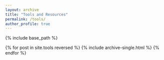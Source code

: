```yaml
---
layout: archive
title: "Tools and Resources"
permalink: /tools/
author_profile: true
---
```


{% include base_path %}

{% for post in site.tools reversed %}
  {% include archive-single.html %}
{% endfor %}
